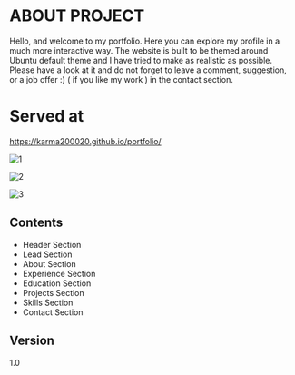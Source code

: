 # ABOUT PROJECT
Hello, and welcome to my portfolio. Here you can explore my profile in a much more interactive way. The website is built to be themed around Ubuntu default theme and I have tried to make as realistic as possible. Please have a look at it and do not forget to leave a comment, suggestion, or a job offer :) ( if you like my work ) in the contact section.

# Served at
https://karma200020.github.io/portfolio/

![1](https://user-images.githubusercontent.com/39916499/145696257-b1fb5a38-a7c5-415a-8388-07143ec97c88.png)

![2](https://user-images.githubusercontent.com/39916499/145696260-095e0648-ea35-4f48-a9fe-6766d988972d.png)

![3](https://user-images.githubusercontent.com/39916499/145696262-f3512ef8-5629-4eea-a288-da7a9590d770.png)


## Contents

   - Header Section
   - Lead Section
   - About Section
   - Experience Section
   - Education Section
   - Projects Section
   - Skills Section
   - Contact Section

## Version
1.0

